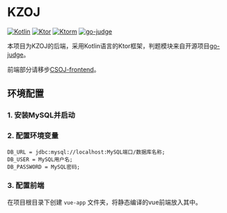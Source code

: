 # KZOJ
[![Kotlin](https://img.shields.io/badge/Kotlin-1.9-informational)](https://kotlinlang.org/)
[![Ktor](https://img.shields.io/badge/Ktor-2.3-informational)](https://ktor.io/)
[![Ktorm](https://img.shields.io/badge/Ktorm-3.6-informational)](https://www.ktorm.org/)
[![go-judge](https://img.shields.io/badge/goJudge-1.8.2-informational)](https://github.com/criyle/go-judge/)

本项目为KZOJ的后端，采用Kotlin语言的Ktor框架，判题模块来自开源项目[go-judge](https://github.com/criyle/go-judge)。

前端部分请移步[CSOJ-frontend](https://github.com/shaoyuanyu/CSOJ-frontend)。

## 环境配置

### 1. 安装MySQL并启动

### 2. 配置环境变量
```
DB_URL = jdbc:mysql://localhost:MySQL端口/数据库名称;
DB_USER = MySQL用户名;
DB_PASSWORD = MySQL密码;
```

### 3. 配置前端
在项目根目录下创建 `vue-app` 文件夹，将静态编译的vue前端放入其中。

